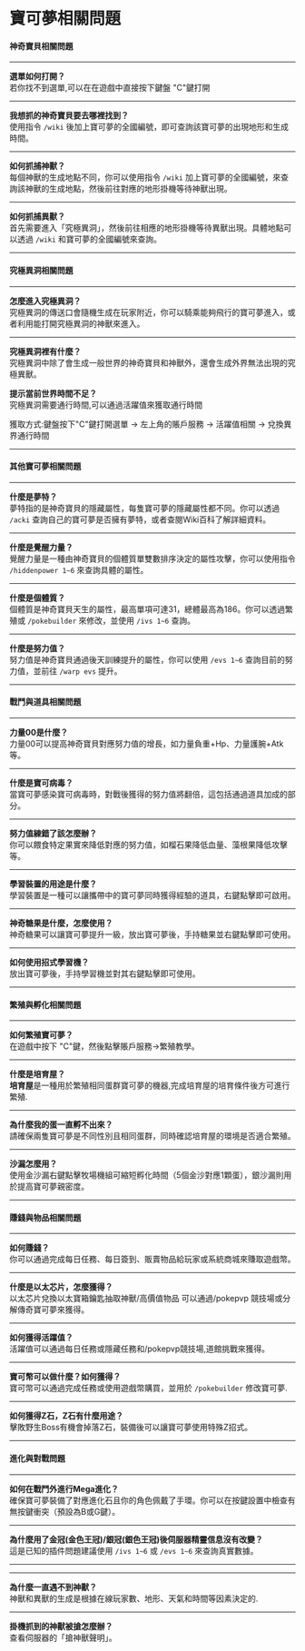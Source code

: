 # 寶可夢相關問題

#### 神奇寶貝相關問題

***

**選單如何打開？**\
若你找不到選單,可以在在遊戲中直接按下鍵盤 "C"鍵打開

***

**我想抓的神奇寶貝要去哪裡找到？**\
使用指令 `/wiki` 後加上寶可夢的全國編號，即可查詢該寶可夢的出現地形和生成時間。

***

**如何抓捕神獸？**\
每個神獸的生成地點不同，你可以使用指令 `/wiki` 加上寶可夢的全國編號，來查詢該神獸的生成地點，然後前往對應的地形掛機等待神獸出現。

***

**如何抓捕異獸？**\
首先需要進入「究極異洞」，然後前往相應的地形掛機等待異獸出現。具體地點可以透過 `/wiki` 和寶可夢的全國編號來查詢。

***

#### 究極異洞相關問題

***

**怎麼進入究極異洞？**\
究極異洞的傳送口會隨機生成在玩家附近，你可以騎乘能夠飛行的寶可夢進入，或者利用能打開究極異洞的神獸來進入。

***

**究極異洞裡有什麼？**\
究極異洞中除了會生成一般世界的神奇寶貝和神獸外，還會生成外界無法出現的究極異獸。



**提示當前世界時間不足？**\
究極異洞需要通行時間,可以通過活躍值來獲取通行時間

獲取方式:鍵盤按下"C"鍵打開選單 -> 左上角的賬戶服務 -> 活躍值相關 -> 兌換異界通行時間

***

#### 其他寶可夢相關問題

***

**什麼是夢特？**\
夢特指的是神奇寶貝的隱藏屬性，每隻寶可夢的隱藏屬性都不同。你可以透過 `/acki` 查詢自己的寶可夢是否擁有夢特，或者查閱Wiki百科了解詳細資料。

***

**什麼是覺醒力量？**\
覺醒力量是一種由神奇寶貝的個體質單雙數排序決定的屬性攻擊，你可以使用指令 `/hiddenpower 1~6` 來查詢具體的屬性。

***

**什麼是個體質？**\
個體質是神奇寶貝天生的屬性，最高單項可達31，總體最高為186。你可以透過繁殖或 `/pokebuilder` 來修改，並使用 `/ivs 1~6` 查詢。

***

**什麼是努力值？**\
努力值是神奇寶貝通過後天訓練提升的屬性，你可以使用 `/evs 1~6` 查詢目前的努力值，並前往 `/warp evs` 提升。

***

#### 戰鬥與道具相關問題

***

**力量00是什麼？**\
力量00可以提高神奇寶貝對應努力值的增長，如力量負重+Hp、力量護腕+Atk等。

***

**什麼是寶可病毒？**\
當寶可夢感染寶可病毒時，對戰後獲得的努力值將翻倍，這包括通過道具加成的部分。

***

**努力值練錯了該怎麼辦？**\
你可以餵食特定果實來降低對應的努力值，如榴石果降低血量、藻根果降低攻擊等。

***

**學習裝置的用途是什麼？**\
學習裝置是一種可以讓攜帶中的寶可夢同時獲得經驗的道具，右鍵點擊即可啟用。

***

**神奇糖果是什麼，怎麼使用？**\
神奇糖果可以讓寶可夢提升一級，放出寶可夢後，手持糖果並右鍵點擊即可使用。

***

**如何使用招式學習機？**\
放出寶可夢後，手持學習機並對其右鍵點擊即可使用。

***

#### 繁殖與孵化相關問題

***

**如何繁殖寶可夢？**\
在遊戲中按下 "C"鍵，然後點擊賬戶服務->繁殖教學。

***

**什麼是培育屋？**\
**培育屋**是一種用於繁殖相同蛋群寶可夢的機器,完成培育屋的培育條件後方可進行繁殖.

***

**為什麼我的蛋一直孵不出來？**\
請確保兩隻寶可夢是不同性別且相同蛋群，同時確認培育屋的環境是否適合繁殖。

***

**沙漏怎麼用？**\
使用金沙漏右鍵點擊牧場機組可縮短孵化時間（5個金沙對應1顆蛋），銀沙漏則用於提高寶可夢親密度。

***

#### 賺錢與物品相關問題

***

**如何賺錢？**\
你可以通過完成每日任務、每日簽到、販賣物品給玩家或系統商城來賺取遊戲幣。

***

**什麼是以太芯片，怎麼獲得？**\
以太芯片兌換以太寶箱鑰匙抽取神獸/高價值物品 可以通過/pokepvp 競技場或分解傳奇寶可夢來獲得。

***

**如何獲得活躍值？**\
活躍值可以通過每日任務或隱藏任務和/pokepvp競技場,道館挑戰來獲得。

***

**寶可幣可以做什麼？如何獲得？**\
寶可幣可以通過完成任務或使用遊戲幣購買，並用於 `/pokebuilder` 修改寶可夢.

***

**如何獲得Z石，Z石有什麼用途？**\
擊敗野生Boss有機會掉落Z石，裝備後可以讓寶可夢使用特殊Z招式。

***

#### 進化與對戰問題

***

**如何在戰鬥外進行Mega進化？**\
確保寶可夢裝備了對應進化石且你的角色佩戴了手環。你可以在按鍵設置中檢查有無按鍵衝突（預設為B或G鍵）。

***

**為什麼用了金冠(金色王冠)/銀冠(銀色王冠)後伺服器精靈信息沒有改變？**\
這是已知的插件問題建議使用 `/ivs 1~6` 或 `/evs 1~6` 來查詢真實數據。

***

***

**為什麼一直遇不到神獸？**\
神獸和異獸的生成是根據在線玩家數、地形、天氣和時間等因素決定的.

***

**掛機抓到的神獸被搶怎麼辦？**\
查看伺服器的「搶神獸聲明」。
